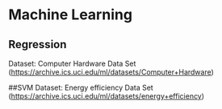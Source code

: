 # Machine Learning

## Regression
Dataset: Computer Hardware Data Set (https://archive.ics.uci.edu/ml/datasets/Computer+Hardware)




##SVM
Dataset: Energy efficiency Data Set (https://archive.ics.uci.edu/ml/datasets/energy+efficiency)
